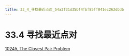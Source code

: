 ```yaml
---
title: 33_4_寻找最近点对_54a3f31d35bf4fbf85ff041ec262dbdb
---
```


# 33.4 寻找最近点对

[10245, The Closest Pair Problem](../../../OJ_online_judge/uva/10245,%20The%20Closest%20Pair%20Problem.md)